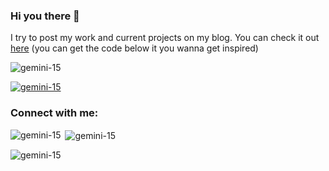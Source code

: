 ### Hi you there 🌚

I try to post my work and current projects on my blog. You can check it out [here](https://ayzminy.blog) (you can get the code below it you wanna get inspired)

<p align="left"> <img src="https://komarev.com/ghpvc/?username=gemini-15&label=Profile%20views&color=0e75b6&style=flat" alt="gemini-15" /> </p>

<p align="left"> <a href="https://github.com/ryo-ma/github-profile-trophy"><img src="https://github-profile-trophy.vercel.app/?username=gemini-15" alt="gemini-15" /></a> </p>

<h3 align="left">Connect with me:</h3>
<p align="left">
</p>

<p><img align="left" src="https://github-readme-stats.vercel.app/api/top-langs?username=gemini-15&show_icons=true&locale=en&layout=compact" alt="gemini-15" /></p>

<p>&nbsp;<img align="center" src="https://github-readme-stats.vercel.app/api?username=gemini-15&show_icons=true&locale=en" alt="gemini-15" /></p>

<p><img align="center" src="https://github-readme-streak-stats.herokuapp.com/?user=gemini-15&" alt="gemini-15" /></p>
<!--
**gemini-15/gemini-15** is a ✨ _special_ ✨ repository because its `README.md` (this file) appears on your GitHub profile.

Here are some ideas to get you started:

- 🔭 I’m currently working on ...
- 🌱 I’m currently learning ...
- 👯 I’m looking to collaborate on ...
- 🤔 I’m looking for help with ...
- 💬 Ask me about ...
- 📫 How to reach me: ...
- 😄 Pronouns: ...
- ⚡ Fun fact: ...
-->
